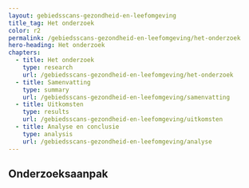 ```yaml
---
layout: gebiedsscans-gezondheid-en-leefomgeving
title_tag: Het onderzoek
color: r2
permalink: /gebiedsscans-gezondheid-en-leefomgeving/het-onderzoek
hero-heading: Het onderzoek
chapters:
  - title: Het onderzoek
    type: research
    url: /gebiedsscans-gezondheid-en-leefomgeving/het-onderzoek
  - title: Samenvatting
    type: summary
    url: /gebiedsscans-gezondheid-en-leefomgeving/samenvatting
  - title: Uitkomsten
    type: results
    url: /gebiedsscans-gezondheid-en-leefomgeving/uitkomsten
  - title: Analyse en conclusie
    type: analysis
    url: /gebiedsscans-gezondheid-en-leefomgeving/analyse
---
```

## Onderzoeksaanpak

